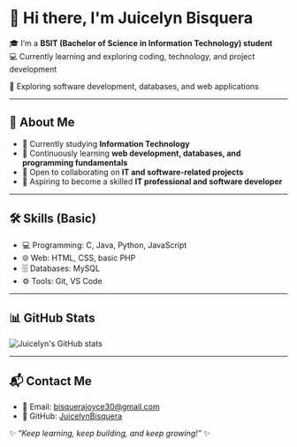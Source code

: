 # 👋 Hi there, I'm Juicelyn Bisquera  

🎓 I’m a **BSIT (Bachelor of Science in Information Technology) student**  
💻  Currently learning and exploring coding, technology, and project development  
  
🚀 Exploring software development, databases, and web applications  

---

## 🌟 About Me
- 🔭 Currently studying **Information Technology**  
- 🌱 Continuously learning **web development, databases, and programming fundamentals**  
- 🤝 Open to collaborating on **IT and software-related projects**  
- 🎯 Aspiring to become a skilled **IT professional and software developer**  


---

## 🛠 Skills (Basic)
- 💻 Programming: C, Java, Python, JavaScript  
- 🌐 Web: HTML, CSS, basic PHP  
- 🗄 Databases: MySQL  
- ⚙️ Tools: Git, VS Code  

---

## 📊 GitHub Stats
![Juicelyn's GitHub stats](https://github-readme-stats.vercel.app/api?username=JuicelynBisquera&show_icons=true&theme=tokyonight)

---

## 📬 Contact Me
- 📧 Email: bisquerajoyce30@gmail.com  
- 🔗 GitHub: [JuicelynBisquera](https://github.com/JuicelynBisquera)  

✨ _“Keep learning, keep building, and keep growing!”_ ✨️

